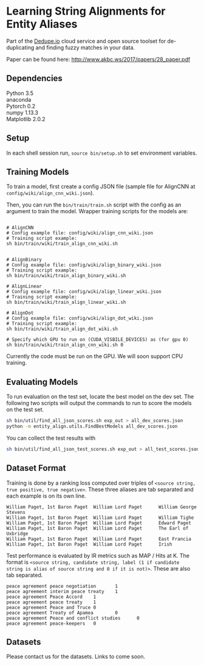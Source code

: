 # Learning String Alignments for Entity Aliases #

Part of the [Dedupe.io](https://dedupe.io/) cloud service and open source toolset for de-duplicating and finding fuzzy matches in your data.

Paper can be found here: http://www.akbc.ws/2017/papers/28_paper.pdf

## Dependencies ##
Python 3.5\
anaconda\
Pytorch 0.2\
numpy 1.13.3\
Matplotlib 2.0.2


## Setup ##

In each shell session run, `source bin/setup.sh` to set environment variables.

## Training Models ##

To train a model, first create a config JSON file (sample file for AlignCNN at `config/wiki/align_cnn_wiki.json`).

Then, you can run the `bin/train/train.sh` script with the config as an argument to train the model. 
Wrapper training scripts for the models are:

```

# AlignCNN
# Config example file: config/wiki/align_cnn_wiki.json
# Training script example: 
sh bin/train/wiki/train_align_cnn_wiki.sh


# AlignBinary
# Config example file: config/wiki/align_binary_wiki.json
# Training script example: 
sh bin/train/wiki/train_align_binary_wiki.sh

# AlignLinear
# Config example file: config/wiki/align_linear_wiki.json
# Training script example:
sh bin/train/wiki/train_align_linear_wiki.sh

# AlignDot
# Config example file: config/wiki/align_dot_wiki.json
# Training script example: 
sh bin/train/wiki/train_align_dot_wiki.sh

# Specify which GPU to run on (CUDA_VISBILE_DEVICES) as (for gpu 0)
sh bin/train/wiki/train_align_cnn_wiki.sh 0 
```

Currently the code must be run on the GPU. We will soon support CPU training.

## Evaluating Models ##

To run evaluation on the test set, locate the best model on the dev set. The following two scripts will output the 
commands to run to score the models on the test set.

```bash
sh bin/util/find_all_json_scores.sh exp_out > all_dev_scores.json
python -m entity_align.utils.FindBestModels all_dev_scores.json
```

You can collect the test results with

```bash
sh bin/util/find_all_json_test_scores.sh exp_out > all_test_scores.json
```

## Dataset Format ##

Training is done by a ranking loss computed over triples of `<source string, true positive, true negative>`. These three aliases are tab separated and each example is on its own line.

```
William Paget, 1st Baron Paget  William Lord Paget      William George Stevens 
William Paget, 1st Baron Paget  William Lord Paget      William Tighe  
William Paget, 1st Baron Paget  William Lord Paget      Edward Paget   
William Paget, 1st Baron Paget  William Lord Paget      The Earl of Uxbridge   
William Paget, 1st Baron Paget  William Lord Paget      East Francia   
William Paget, 1st Baron Paget  William Lord Paget      Irish  
```

Test performance is evaluated by IR metrics such as MAP / Hits at K. The format is `<source string, candidate string, label (1 if candidate string is alias of source string and 0 if it is not)>`. These are also tab separated.

```
peace agreement peace negotiation       1      
peace agreement interim peace treaty    1      
peace agreement Peace Accord    1      
peace agreement peace treaty    1      
peace agreement Peace and Truce 0      
peace agreement Treaty of Apamea        0      
peace agreement Peace and conflict studies      0      
peace agreement peace-keepers   0
```


## Datasets ##

Please contact us for the datasets. Links to come soon.
